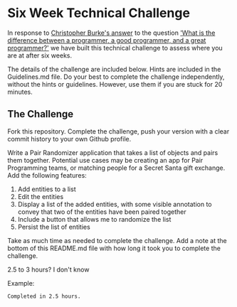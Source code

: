 # Six Week Technical Challenge

In response to [Christopher Burke's answer](http://qr.ae/RCI2cL) to the question ['What is the difference between a programmer, a good programmer, and a great programmer?'](http://www.quora.com/What-is-the-difference-between-a-programmer-a-good-programmer-and-a-great-programmer) we have built this technical challenge to assess where you are at after six weeks.

The details of the challenge are included below. Hints are included in the Guidelines.md file. Do your best to complete the challenge independently, without the hints or guidelines. However, use them if you are stuck for 20 minutes.

## The Challenge

Fork this repository. Complete the challenge, push your version with a clear commit history to your own Github profile.

Write a Pair Randomizer application that takes a list of objects and pairs them together. Potential use cases may be creating an app for Pair Programming teams, or matching people for a Secret Santa gift exchange. Add the following features:

1. Add entities to a list
2. Edit the entities
3. Display a list of the added entities, with some visible annotation to convey that two of the entities have been paired together
4. Include a button that allows me to randomize the list
5. Persist the list of entities

Take as much time as needed to complete the challenge. Add a note at the bottom of this README.md file with how long it took you to complete the challenge.

2.5 to 3 hours? I don't know

Example:

```Completed in 2.5 hours.```
